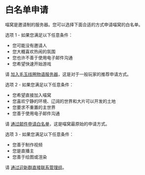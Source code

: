 # 白名单申请

喵窝是邀请制的服务器。您可以选择下面合适的方式申请喵窝的白名单。


选项 1 - 如果您满足以下任意条件：

- 您可能没有邀请人
- 您大概喜欢热闹的氛围
- 您也许不善于使用电子邮件沟通
- 您希望快速开始游戏

请 [加入毛玉线圈物语服务器](nyaa/whitelist-application-kedama)，这是对于一般玩家的推荐申请方式。

选项 2 - 如果您满足以下任意条件：

- 您希望直接加入喵窝
- 您喜欢宁静的环境、辽阔的世界和大片可以开发的土地
- 您要求不重置的主世界
- 您善于使用电子邮件沟通

请 [通过邮件申请白名单](nyaa/whitelist-application-email)，这是喵窝最原始的申请方式。

选项 3 - 如果您满足以下任意条件：

- 您善于制作视频
- 您是直播主
- 您善于绘图或渲染

请 [通过迎新群直接联系管理组](nyaa/whitelist-application-direct)。
